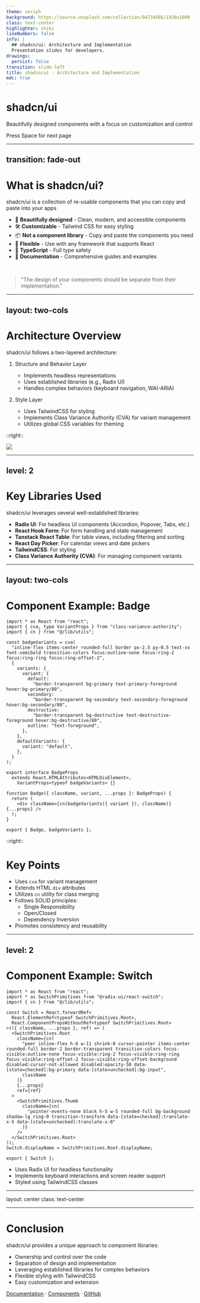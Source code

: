 ```yaml
---
theme: seriph
background: https://source.unsplash.com/collection/94734566/1920x1080
class: text-center
highlighter: shiki
lineNumbers: false
info: |
  ## shadcn/ui: Architecture and Implementation
  Presentation slides for developers.
drawings:
  persist: false
transition: slide-left
title: shadcn/ui - Architecture and Implementation
mdc: true
---
```


# shadcn/ui

Beautifully designed components with a focus on customization and control

<div class="pt-12">
  <span @click="$slidev.nav.next" class="px-2 py-1 rounded cursor-pointer" hover="bg-white bg-opacity-10">
    Press Space for next page <carbon:arrow-right class="inline"/>
  </span>
</div>

<div class="abs-br m-6 flex gap-2">
  <a href="https://github.com/shadcn/ui" target="_blank" alt="GitHub"
    class="text-xl slidev-icon-btn opacity-50 !border-none !hover:text-white">
    <carbon-logo-github />
  </a>
</div>

---

## transition: fade-out

# What is shadcn/ui?

shadcn/ui is a collection of re-usable components that you can copy and paste into your apps

- 🎨 **Beautifully designed** - Clean, modern, and accessible components
- 🛠️ **Customizable** - Tailwind CSS for easy styling
- 📦 **Not a component library** - Copy and paste the components you need
- 🔧 **Flexible** - Use with any framework that supports React
- 🚀 **TypeScript** - Full type safety
- 📄 **Documentation** - Comprehensive guides and examples

<br>

> "The design of your components should be separate from their implementation."

---

## layout: two-cols

# Architecture Overview

shadcn/ui follows a two-layered architecture:

1. Structure and Behavior Layer

   - Implements headless representations
   - Uses established libraries (e.g., Radix UI)
   - Handles complex behaviors (keyboard navigation, WAI-ARIA)

2. Style Layer
   - Uses TailwindCSS for styling
   - Implements Class Variance Authority (CVA) for variant management
   - Utilizes global CSS variables for theming

::right::

<div class="pl-4 mt-12">
  <img src="https://ui.shadcn.com/og.jpg" class="rounded-lg shadow-xl" />
</div>

---

## level: 2

# Key Libraries Used

shadcn/ui leverages several well-established libraries:

- **Radix UI**: For headless UI components (Accordion, Popover, Tabs, etc.)
- **React Hook Form**: For form handling and state management
- **Tanstack React Table**: For table views, including filtering and sorting
- **React Day Picker**: For calendar views and date pickers
- **TailwindCSS**: For styling
- **Class Variance Authority (CVA)**: For managing component variants

---

## layout: two-cols

# Component Example: Badge

```tsx
import * as React from "react";
import { cva, type VariantProps } from "class-variance-authority";
import { cn } from "@/lib/utils";

const badgeVariants = cva(
  "inline-flex items-center rounded-full border px-2.5 py-0.5 text-xs font-semibold transition-colors focus:outline-none focus:ring-2 focus:ring-ring focus:ring-offset-2",
  {
    variants: {
      variant: {
        default:
          "border-transparent bg-primary text-primary-foreground hover:bg-primary/80",
        secondary:
          "border-transparent bg-secondary text-secondary-foreground hover:bg-secondary/80",
        destructive:
          "border-transparent bg-destructive text-destructive-foreground hover:bg-destructive/80",
        outline: "text-foreground",
      },
    },
    defaultVariants: {
      variant: "default",
    },
  }
);

export interface BadgeProps
  extends React.HTMLAttributes<HTMLDivElement>,
    VariantProps<typeof badgeVariants> {}

function Badge({ className, variant, ...props }: BadgeProps) {
  return (
    <div className={cn(badgeVariants({ variant }), className)} {...props} />
  );
}

export { Badge, badgeVariants };
```

::right::

# Key Points

- Uses `cva` for variant management
- Extends HTML `div` attributes
- Utilizes `cn` utility for class merging
- Follows SOLID principles:
  - Single Responsibility
  - Open/Closed
  - Dependency Inversion
- Promotes consistency and reusability

---

## level: 2

# Component Example: Switch

```tsx
import * as React from "react";
import * as SwitchPrimitives from "@radix-ui/react-switch";
import { cn } from "@/lib/utils";

const Switch = React.forwardRef<
  React.ElementRef<typeof SwitchPrimitives.Root>,
  React.ComponentPropsWithoutRef<typeof SwitchPrimitives.Root>
>(({ className, ...props }, ref) => (
  <SwitchPrimitives.Root
    className={cn(
      "peer inline-flex h-6 w-11 shrink-0 cursor-pointer items-center rounded-full border-2 border-transparent transition-colors focus-visible:outline-none focus-visible:ring-2 focus-visible:ring-ring focus-visible:ring-offset-2 focus-visible:ring-offset-background disabled:cursor-not-allowed disabled:opacity-50 data-[state=checked]:bg-primary data-[state=unchecked]:bg-input",
      className
    )}
    {...props}
    ref={ref}
  >
    <SwitchPrimitives.Thumb
      className={cn(
        "pointer-events-none block h-5 w-5 rounded-full bg-background shadow-lg ring-0 transition-transform data-[state=checked]:translate-x-5 data-[state=unchecked]:translate-x-0"
      )}
    />
  </SwitchPrimitives.Root>
));
Switch.displayName = SwitchPrimitives.Root.displayName;

export { Switch };
```

- Uses Radix UI for headless functionality
- Implements keyboard interactions and screen reader support
- Styled using TailwindCSS classes

---

layout: center
class: text-center

---

# Conclusion

shadcn/ui provides a unique approach to component libraries:

- Ownership and control over the code
- Separation of design and implementation
- Leveraging established libraries for complex behaviors
- Flexible styling with TailwindCSS
- Easy customization and extension

[Documentation](https://ui.shadcn.com/docs) · [Components](https://ui.shadcn.com/docs/components/accordion) · [GitHub](https://github.com/shadcn/ui)
